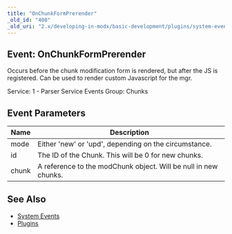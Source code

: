 ```yaml
---
title: "OnChunkFormPrerender"
_old_id: "408"
_old_uri: "2.x/developing-in-modx/basic-development/plugins/system-events/onchunkformprerender"
---
```


## Event: OnChunkFormPrerender

Occurs before the chunk modification form is rendered, but after the JS is registered. Can be used to render custom Javascript for the mgr.

Service: 1 - Parser Service Events 
Group: Chunks

## Event Parameters

| Name | Description |
|------|-------------|
| mode | Either 'new' or 'upd', depending on the circumstance. |
| id | The ID of the Chunk. This will be 0 for new chunks. |
| chunk | A reference to the modChunk object. Will be null in new chunks. |

## See Also

- [System Events](developing-in-modx/basic-development/plugins/system-events "System Events")
- [Plugins](developing-in-modx/basic-development/plugins "Plugins")